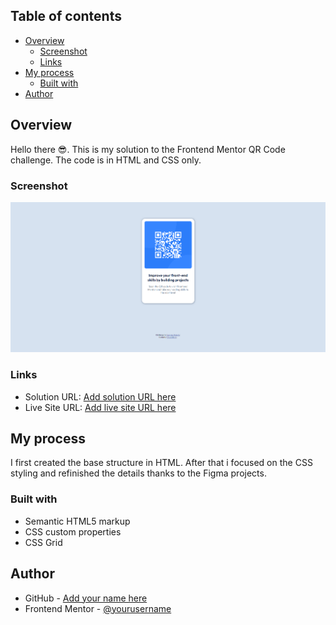 ## Table of contents

- [Overview](#overview)
  - [Screenshot](#screenshot)
  - [Links](#links)
- [My process](#my-process)
  - [Built with](#built-with)
- [Author](#author)

## Overview

Hello there 😎.
This is my solution to the Frontend Mentor QR Code challenge.
The code is in HTML and CSS only.

### Screenshot

![](images/Screenshot.png)

### Links

- Solution URL: [Add solution URL here](https://your-solution-url.com)
- Live Site URL: [Add live site URL here](https://chuck94ita.github.io/qr-code/)

## My process

I first created the base structure in HTML.
After that i focused on the CSS styling and refinished the details thanks to the Figma projects.

### Built with

- Semantic HTML5 markup
- CSS custom properties
- CSS Grid

## Author

- GitHub - [Add your name here](https://github.com/Chuck94ita)
- Frontend Mentor - [@yourusername](https://www.frontendmentor.io/profile/Chuck94ita)